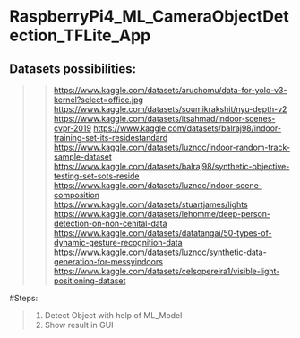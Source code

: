 # RaspberryPi4_ML_CameraObjectDetection_TFLite_App

## Datasets possibilities:
>> https://www.kaggle.com/datasets/aruchomu/data-for-yolo-v3-kernel?select=office.jpg
>> https://www.kaggle.com/datasets/soumikrakshit/nyu-depth-v2
>> https://www.kaggle.com/datasets/itsahmad/indoor-scenes-cvpr-2019
>> https://www.kaggle.com/datasets/balraj98/indoor-training-set-its-residestandard
>> https://www.kaggle.com/datasets/luznoc/indoor-random-track-sample-dataset
>> https://www.kaggle.com/datasets/balraj98/synthetic-objective-testing-set-sots-reside
>> https://www.kaggle.com/datasets/luznoc/indoor-scene-composition
>> https://www.kaggle.com/datasets/stuartjames/lights
>> https://www.kaggle.com/datasets/lehomme/deep-person-detection-on-non-cenital-data
>> https://www.kaggle.com/datasets/datatangai/50-types-of-dynamic-gesture-recognition-data
>> https://www.kaggle.com/datasets/luznoc/synthetic-data-generation-for-messyindoors
>> https://www.kaggle.com/datasets/celsopereira1/visible-light-positioning-dataset


#Steps:
> 1. Detect Object with help of ML_Model
> 2. Show result in GUI
